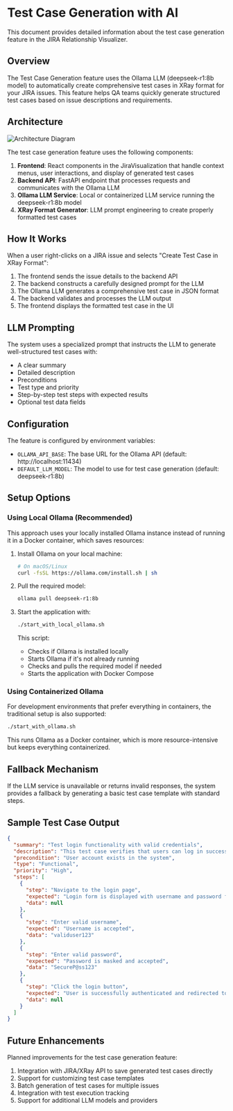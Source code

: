 # Test Case Generation with AI

This document provides detailed information about the test case generation feature in the JIRA Relationship Visualizer.

## Overview

The Test Case Generation feature uses the Ollama LLM (deepseek-r1:8b model) to automatically create comprehensive test cases in XRay format for your JIRA issues. This feature helps QA teams quickly generate structured test cases based on issue descriptions and requirements.

## Architecture

![Architecture Diagram](../docs/assets/test-case-generation-architecture.png)

The test case generation feature uses the following components:

1. **Frontend**: React components in the JiraVisualization that handle context menus, user interactions, and display of generated test cases
2. **Backend API**: FastAPI endpoint that processes requests and communicates with the Ollama LLM
3. **Ollama LLM Service**: Local or containerized LLM service running the deepseek-r1:8b model
4. **XRay Format Generator**: LLM prompt engineering to create properly formatted test cases

## How It Works

When a user right-clicks on a JIRA issue and selects "Create Test Case in XRay Format":

1. The frontend sends the issue details to the backend API
2. The backend constructs a carefully designed prompt for the LLM
3. The Ollama LLM generates a comprehensive test case in JSON format
4. The backend validates and processes the LLM output
5. The frontend displays the formatted test case in the UI

## LLM Prompting

The system uses a specialized prompt that instructs the LLM to generate well-structured test cases with:

- A clear summary
- Detailed description
- Preconditions
- Test type and priority
- Step-by-step test steps with expected results
- Optional test data fields

## Configuration

The feature is configured by environment variables:

- `OLLAMA_API_BASE`: The base URL for the Ollama API (default: http://localhost:11434)
- `DEFAULT_LLM_MODEL`: The model to use for test case generation (default: deepseek-r1:8b)

## Setup Options

### Using Local Ollama (Recommended)

This approach uses your locally installed Ollama instance instead of running it in a Docker container, which saves resources:

1. Install Ollama on your local machine:
   ```bash
   # On macOS/Linux
   curl -fsSL https://ollama.com/install.sh | sh
   ```

2. Pull the required model:
   ```bash
   ollama pull deepseek-r1:8b
   ```

3. Start the application with:
   ```bash
   ./start_with_local_ollama.sh
   ```

   This script:
   - Checks if Ollama is installed locally
   - Starts Ollama if it's not already running
   - Checks and pulls the required model if needed
   - Starts the application with Docker Compose

### Using Containerized Ollama

For development environments that prefer everything in containers, the traditional setup is also supported:

```bash
./start_with_ollama.sh
```

This runs Ollama as a Docker container, which is more resource-intensive but keeps everything containerized.

## Fallback Mechanism

If the LLM service is unavailable or returns invalid responses, the system provides a fallback by generating a basic test case template with standard steps.

## Sample Test Case Output

```json
{
  "summary": "Test login functionality with valid credentials",
  "description": "This test case verifies that users can log in successfully with valid credentials",
  "precondition": "User account exists in the system",
  "type": "Functional",
  "priority": "High",
  "steps": [
    {
      "step": "Navigate to the login page",
      "expected": "Login form is displayed with username and password fields",
      "data": null
    },
    {
      "step": "Enter valid username",
      "expected": "Username is accepted",
      "data": "validuser123"
    },
    {
      "step": "Enter valid password",
      "expected": "Password is masked and accepted",
      "data": "SecureP@ss123"
    },
    {
      "step": "Click the login button",
      "expected": "User is successfully authenticated and redirected to dashboard",
      "data": null
    }
  ]
}
```

## Future Enhancements

Planned improvements for the test case generation feature:

1. Integration with JIRA/XRay API to save generated test cases directly
2. Support for customizing test case templates
3. Batch generation of test cases for multiple issues
4. Integration with test execution tracking
5. Support for additional LLM models and providers
